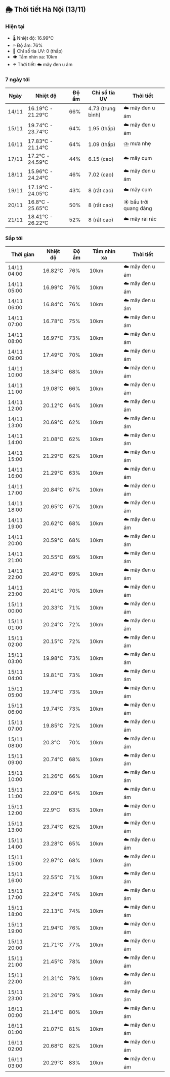## 🌦️ Thời tiết Hà Nội (13/11)

### Hiện tại

- 🌡️ Nhiệt độ: 16.99℃
- 💦 Độ ẩm: 76%
- 🌟 Chỉ số tia UV: 0 (thấp)
- 👁️ Tầm nhìn xa: 10km
- ☂️ Thời tiết: ☁️ mây đen u ám

### 7 ngày tới

| Ngày | Nhiệt độ | Độ ẩm | Chỉ số tia UV | Thời tiết |
| --- | --- | --- | --- | --- |
| 14/11 | 16.19℃ - 21.29℃ | 66% | 4.73 (trung bình) | ☁️ mây đen u ám |
| 15/11 | 19.74℃ - 23.74℃ | 64% | 1.95 (thấp) | ☁️ mây đen u ám |
| 16/11 | 17.83℃ - 21.14℃ | 64% | 1.09 (thấp) | ⛈️ mưa nhẹ |
| 17/11 | 17.2℃ - 24.59℃ | 44% | 6.15 (cao) | ☁️ mây cụm |
| 18/11 | 15.96℃ - 24.24℃ | 46% | 7.02 (cao) | ☁️ mây đen u ám |
| 19/11 | 17.19℃ - 24.05℃ | 43% | 8 (rất cao) | ☁️ mây cụm |
| 20/11 | 16.8℃ - 25.65℃ | 50% | 8 (rất cao) | ☀️ bầu trời quang đãng |
| 21/11 | 18.41℃ - 26.22℃ | 52% | 8 (rất cao) | ☁️ mây rải rác |

### Sắp tới

| Thời gian | Nhiệt độ | Độ ẩm | Tầm nhìn xa | Thời tiết |
| --- | --- | --- | --- | --- |
| 14/11 04:00 | 16.82℃ | 76% | 10km | ☁️ mây đen u ám |
| 14/11 05:00 | 16.99℃ | 76% | 10km | ☁️ mây đen u ám |
| 14/11 06:00 | 16.84℃ | 76% | 10km | ☁️ mây đen u ám |
| 14/11 07:00 | 16.78℃ | 75% | 10km | ☁️ mây đen u ám |
| 14/11 08:00 | 16.97℃ | 73% | 10km | ☁️ mây đen u ám |
| 14/11 09:00 | 17.49℃ | 70% | 10km | ☁️ mây đen u ám |
| 14/11 10:00 | 18.34℃ | 68% | 10km | ☁️ mây đen u ám |
| 14/11 11:00 | 19.08℃ | 66% | 10km | ☁️ mây đen u ám |
| 14/11 12:00 | 20.12℃ | 64% | 10km | ☁️ mây đen u ám |
| 14/11 13:00 | 20.69℃ | 62% | 10km | ☁️ mây đen u ám |
| 14/11 14:00 | 21.08℃ | 62% | 10km | ☁️ mây đen u ám |
| 14/11 15:00 | 21.29℃ | 62% | 10km | ☁️ mây đen u ám |
| 14/11 16:00 | 21.29℃ | 63% | 10km | ☁️ mây đen u ám |
| 14/11 17:00 | 20.84℃ | 67% | 10km | ☁️ mây đen u ám |
| 14/11 18:00 | 20.65℃ | 67% | 10km | ☁️ mây đen u ám |
| 14/11 19:00 | 20.62℃ | 68% | 10km | ☁️ mây đen u ám |
| 14/11 20:00 | 20.59℃ | 68% | 10km | ☁️ mây đen u ám |
| 14/11 21:00 | 20.55℃ | 69% | 10km | ☁️ mây đen u ám |
| 14/11 22:00 | 20.49℃ | 69% | 10km | ☁️ mây đen u ám |
| 14/11 23:00 | 20.41℃ | 70% | 10km | ☁️ mây đen u ám |
| 15/11 00:00 | 20.33℃ | 71% | 10km | ☁️ mây đen u ám |
| 15/11 01:00 | 20.24℃ | 72% | 10km | ☁️ mây đen u ám |
| 15/11 02:00 | 20.15℃ | 72% | 10km | ☁️ mây đen u ám |
| 15/11 03:00 | 19.98℃ | 73% | 10km | ☁️ mây đen u ám |
| 15/11 04:00 | 19.81℃ | 73% | 10km | ☁️ mây đen u ám |
| 15/11 05:00 | 19.74℃ | 73% | 10km | ☁️ mây đen u ám |
| 15/11 06:00 | 19.74℃ | 73% | 10km | ☁️ mây đen u ám |
| 15/11 07:00 | 19.85℃ | 72% | 10km | ☁️ mây đen u ám |
| 15/11 08:00 | 20.3℃ | 70% | 10km | ☁️ mây đen u ám |
| 15/11 09:00 | 20.74℃ | 68% | 10km | ☁️ mây đen u ám |
| 15/11 10:00 | 21.26℃ | 66% | 10km | ☁️ mây đen u ám |
| 15/11 11:00 | 22.09℃ | 64% | 10km | ☁️ mây đen u ám |
| 15/11 12:00 | 22.9℃ | 63% | 10km | ☁️ mây đen u ám |
| 15/11 13:00 | 23.74℃ | 62% | 10km | ☁️ mây đen u ám |
| 15/11 14:00 | 23.28℃ | 65% | 10km | ☁️ mây đen u ám |
| 15/11 15:00 | 22.97℃ | 68% | 10km | ☁️ mây đen u ám |
| 15/11 16:00 | 22.55℃ | 71% | 10km | ☁️ mây đen u ám |
| 15/11 17:00 | 22.24℃ | 74% | 10km | ☁️ mây đen u ám |
| 15/11 18:00 | 22.13℃ | 74% | 10km | ☁️ mây đen u ám |
| 15/11 19:00 | 21.94℃ | 76% | 10km | ☁️ mây đen u ám |
| 15/11 20:00 | 21.71℃ | 77% | 10km | ☁️ mây đen u ám |
| 15/11 21:00 | 21.45℃ | 78% | 10km | ☁️ mây đen u ám |
| 15/11 22:00 | 21.31℃ | 79% | 10km | ☁️ mây đen u ám |
| 15/11 23:00 | 21.26℃ | 79% | 10km | ☁️ mây đen u ám |
| 16/11 00:00 | 21.14℃ | 80% | 10km | ☁️ mây đen u ám |
| 16/11 01:00 | 21.07℃ | 81% | 10km | ☁️ mây đen u ám |
| 16/11 02:00 | 20.68℃ | 82% | 10km | ☁️ mây đen u ám |
| 16/11 03:00 | 20.29℃ | 83% | 10km | ☁️ mây đen u ám |

